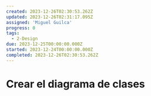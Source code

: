 ```yaml
---
created: 2023-12-26T02:30:53.262Z
updated: 2023-12-26T02:31:17.095Z
assigned: 'Miguel Guilca'
progress: 0
tags:
  - 2-Design
due: 2023-12-25T00:00:00.000Z
started: 2023-12-24T00:00:00.000Z
completed: 2023-12-26T02:30:53.262Z
---
```


# Crear el diagrama de clases
